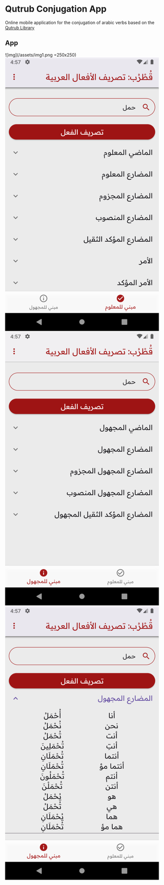 # Qutrub Conjugation App

Online mobile application for the conjugation of arabic verbs based on the [Qutrub Library](https://github.com/linuxscout/qutrub)

## App

![img](/assets/img1.png =250x250) ![img](/assets/img2.png)
![img](/assets/img3.png) ![img](/assets/img4.png)